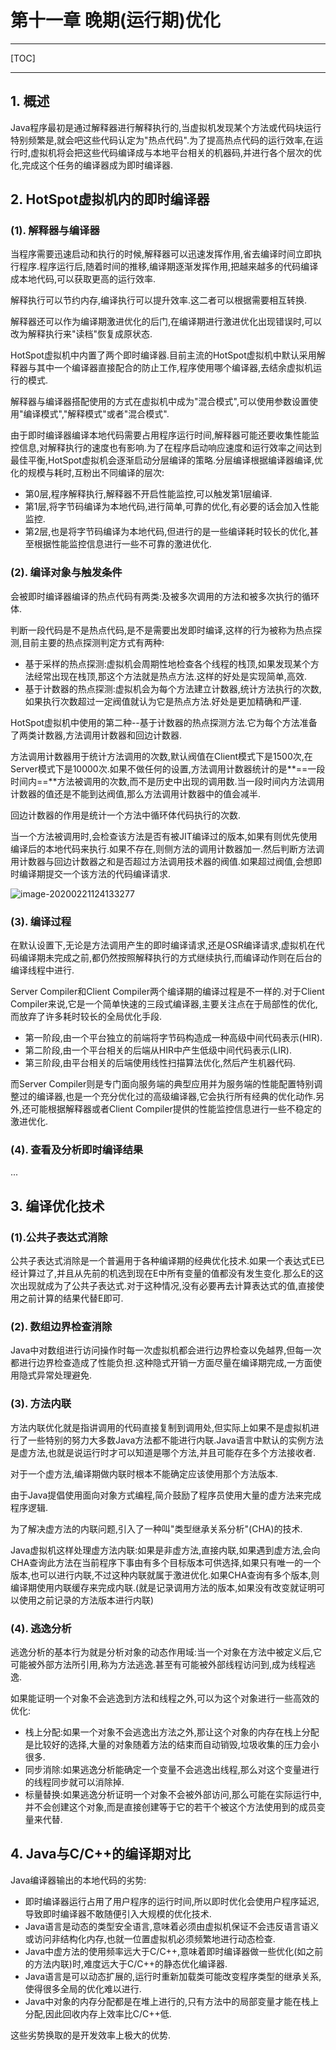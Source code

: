 # 第十一章 晚期(运行期)优化

------

[TOC]

------

## 1. 概述

​Java程序最初是通过解释器进行解释执行的,当虚拟机发现某个方法或代码块运行特别频繁是,就会吧这些代码认定为"热点代码".为了提高热点代码的运行效率,在运行时,虚拟机将会把这些代码编译成与本地平台相关的机器码,并进行各个层次的优化,完成这个任务的编译器成为即时编译器.

## 2. HotSpot虚拟机内的即时编译器

### (1). 解释器与编译器

​当程序需要迅速启动和执行的时候,解释器可以迅速发挥作用,省去编译时间立即执行程序.程序运行后,随着时间的推移,编译期逐渐发挥作用,把越来越多的代码编译成本地代码,可以获取更高的运行效率.

​解释执行可以节约内存,编译执行可以提升效率.这二者可以根据需要相互转换.

​解释器还可以作为编译期激进优化的后门,在编译期进行激进优化出现错误时,可以改为解释执行来"读档"恢复成原状态.

​HotSpot虚拟机中内置了两个即时编译器.目前主流的HotSpot虚拟机中默认采用解释器与其中一个编译器直接配合的防止工作,程序使用哪个编译器,去结余虚拟机运行的模式.

​解释器与编译器搭配使用的方式在虚拟机中成为"混合模式",可以使用参数设置使用"编译模式","解释模式"或者"混合模式".

​由于即时编译器编译本地代码需要占用程序运行时间,解释器可能还要收集性能监控信息,对解释执行的速度也有影响.为了在程序启动响应速度和运行效率之间达到最佳平衡,HotSpot虚拟机会逐渐启动分层编译的策略.分层编译根据编译器编译,优化的规模与耗时,互粉出不同编译的层次:

-   第0层,程序解释执行,解释器不开启性能监控,可以触发第1层编译.
-   第1层,将字节码编译为本地代码,进行简单,可靠的优化,有必要的话会加入性能监控.
-   第2层,也是将字节码编译为本地代码,但进行的是一些编译耗时较长的优化,甚至根据性能监控信息进行一些不可靠的激进优化.

### (2). 编译对象与触发条件

​会被即时编译器编译的热点代码有两类:及被多次调用的方法和被多次执行的循环体.

​判断一段代码是不是热点代码,是不是需要出发即时编译,这样的行为被称为热点探测,目前主要的热点探测判定方式有两种:

-   基于采样的热点探测:虚拟机会周期性地检查各个线程的栈顶,如果发现某个方法经常出现在栈顶,那这个方法就是热点方法.这样的好处是实现简单,高效.
-   基于计数器的热点探测:虚拟机会为每个方法建立计数器,统计方法执行的次数,如果执行次数超过一定阀值就认为它是热点方法.好处是更加精确和严谨.

​HotSpot虚拟机中使用的第二种--基于计数器的热点探测方法.它为每个方法准备了两类计数器,方法调用计数器和回边计数器.

​方法调用计数器用于统计方法调用的次数,默认阀值在Client模式下是1500次,在Server模式下是10000次.如果不做任何的设置,方法调用计数器统计的是**==一段时间内==**方法被调用的次数,而不是历史中出现的调用数.当一段时间内方法调用计数器的值还是不能到达阀值,那么方法调用计数器中的值会减半.

​回边计数器的作用是统计一个方法中循环体代码执行的次数.

​当一个方法被调用时,会检查该方法是否有被JIT编译过的版本,如果有则优先使用编译后的本地代码来执行.如果不存在,则侧方法的调用计数器加一.然后判断方法调用计数器与回边计数器之和是否超过方法调用技术器的阀值.如果超过阀值,会想即时编译期提交一个该方法的代码编译请求.

![image-20200221124133277](http://benjaminlee.cn:8989/hello/images/image-20200221124133277.png)

### (3). 编译过程

​在默认设置下,无论是方法调用产生的即时编译请求,还是OSR编译请求,虚拟机在代码编译期未完成之前,都仍然按照解释执行的方式继续执行,而编译动作则在后台的编译线程中进行.

​Server Compiler和Client Compiler两个编译期的编译过程是不一样的.对于Client Compiler来说,它是一个简单快速的三段式编译器,主要关注点在于局部性的优化,而放弃了许多耗时较长的全局优化手段.

-   第一阶段,由一个平台独立的前端将字节码构造成一种高级中间代码表示(HIR).
-   第二阶段,由一个平台相关的后端从HIR中产生低级中间代码表示(LIR).
-   第三阶段,由平台相关的后端使用线性扫描算法优化,然后产生机器代码.

​而Server Compiler则是专门面向服务端的典型应用并为服务端的性能配置特别调整过的编译器,也是一个充分优化过的高级编译器,它会执行所有经典的优化动作.另外,还可能根据解释器或者Client Compiler提供的性能监控信息进行一些不稳定的激进优化.

### (4). 查看及分析即时编译结果

​...

## 3. 编译优化技术

### (1).公共子表达式消除

​公共子表达式消除是一个普遍用于各种编译期的经典优化技术.如果一个表达式E已经计算过了,并且从先前的机选到现在E中所有变量的值都没有发生变化.那么E的这次出现就成为了公共子表达式.对于这种情况,没有必要再去计算表达式的值,直接使用之前计算的结果代替E即可. 

### (2). 数组边界检查消除

​Java中对数组进行访问操作时每一次虚拟机都会进行边界检查以免越界,但每一次都进行边界检查造成了性能负担.这种隐式开销一方面尽量在编译期完成,一方面使用隐式异常处理避免.

### (3). 方法内联

​方法内联优化就是指讲调用的代码直接复制到调用处,但实际上如果不是虚拟机进行了一些特别的努力大多数Java方法都不能进行内联.Java语言中默认的实例方法是虚方法,也就是说运行时才可以知道是哪个方法,并且可能存在多个方法接收者.

​对于一个虚方法,编译期做内联时根本不能确定应该使用那个方法版本.

​由于Java提倡使用面向对象方式编程,简介鼓励了程序员使用大量的虚方法来完成程序逻辑.

​为了解决虚方法的内联问题,引入了一种叫"类型继承关系分析"(CHA)的技术.

​Java虚拟机这样处理虚方法内联:如果是非虚方法,直接内联,如果遇到虚方法,会向CHA查询此方法在当前程序下事由有多个目标版本可供选择,如果只有唯一的一个版本,也可以进行内联,不过这种内联就属于激进优化.如果CHA查询有多个版本,则编译期使用内联缓存来完成内联.(就是记录调用方法的版本,如果没有改变就证明可以使用之前记录的方法版本进行内联)

### (4). 逃逸分析

​逃逸分析的基本行为就是分析对象的动态作用域:当一个对象在方法中被定义后,它可能被外部方法所引用,称为方法逃逸.甚至有可能被外部线程访问到,成为线程逃逸.

​如果能证明一个对象不会逃逸到方法和线程之外,可以为这个对象进行一些高效的优化:

-   栈上分配:如果一个对象不会逃逸出方法之外,那让这个对象的内存在栈上分配是比较好的选择,大量的对象随着方法的结束而自动销毁,垃圾收集的压力会小很多.
-   同步消除:如果逃逸分析能确定一个变量不会逃逸出线程,那么对这个变量进行的线程同步就可以消除掉.
-   标量替换:如果逃逸分析证明一个对象不会被外部访问,那么可能在实际运行中,并不会创建这个对象,而是直接创建等于它的若干个被这个方法使用到的成员变量来代替.

## 4. Java与C/C++的编译期对比

​Java编译器输出的本地代码的劣势:

-   即时编译器运行占用了用户程序的运行时间,所以即时优化会使用户程序延迟,导致即时编译器不敢随便引入大规模的优化技术.
-   Java语言是动态的类型安全语言,意味着必须由虚拟机保证不会违反语言语义或访问非结构化内存,也就一位置虚拟机必须频繁地进行动态检查.
-   Java中虚方法的使用频率远大于C/C++,意味着即时编译器做一些优化(如之前的方法内联)时,难度远大于C/C++的静态优化编译器.
-   Java语言是可以动态扩展的,运行时重新加载类可能改变程序类型的继承关系,使得很多全局的优化难以进行.
-   Java中对象的内存分配都是在堆上进行的,只有方法中的局部变量才能在栈上分配,因此回收内存上效率比C/C++低.

​这些劣势换取的是开发效率上极大的优势.
